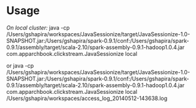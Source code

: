Usage
=====

*On local cluster:*
java -cp /Users/gshapira/workspaces/JavaSessionize/target/JavaSessionize-1.0-SNAPSHOT.jar:/Users/gshapira/spark-0.9.1/conf:/Users/gshapira/spark-0.9.1/assembly/target/scala-2.10/spark-assembly-0.9.1-hadoop1.0.4.jar com.apparchbook.clickstream.JavaSessionize local

or
java -cp /Users/gshapira/workspaces/JavaSessionize/target/JavaSessionize-1.0-SNAPSHOT.jar:/Users/gshapira/spark-0.9.1/conf:/Users/gshapira/spark-0.9.1/assembly/target/scala-2.10/spark-assembly-0.9.1-hadoop1.0.4.jar com.apparchbook.clickstream.JavaSessionize local /Users/gshapira/workspaces/access_log_20140512-143638.log
